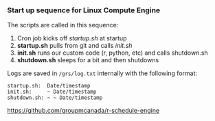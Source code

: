 ### Start up sequence for Linux Compute Engine

The scripts are called in this sequence:
1. Cron job kicks off *startup.sh* at startup
2. **startup.sh** pulls from git and calls *init.sh*
3. **init.sh** runs our custom code (r, python, etc) and calls shutdown.sh
4. **shutdown.sh** sleeps for a bit and then shutdowns

Logs are saved in `/grs/log.txt` internally with the following format:
```
startup.sh:  Date/timestamp
init.sh:     ~ Date/timestamp
shutdown.sh: ~ ~ Date/timestamp
```

https://github.com/groupmcanada/r-schedule-engine
